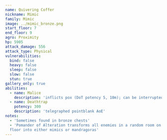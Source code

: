 ```yaml
---
name: Quivering Coffer
nickname: Mimic
family: Mimic
image: ../mimic_bronze.png
start_floor: 7
end_floor: 9
agro: Proximity
hp: 5905
attack_damage: 556
attack_type: Physical
vulnerabilities:
  bind: false
  heavy: false
  sleep: false
  slow: false
  stun: true
gallery_only: true
abilities:
  - name: Malice
    description: 'inflicts pox (DoT potency 5, 10m); can be interrupted'
  - name: Deathtrap
    potency: 300
    description: 'telegraphed pointblank AoE'
notes:
  - 'Sometimes found in bronze chests'
  - 'Pomander of Alteration transforms all enemies in a random room on the next
  floor into either mimics or mandragoras'
---
```

